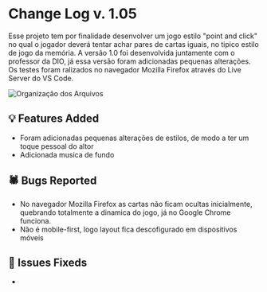 # Change Log v. 1.05

Esse projeto tem por finalidade desenvolver um jogo estilo "point and click" no qual o jogador deverá tentar achar pares de cartas iguais, no tipico estilo de jogo da memória. A versão 1.0 foi desenvolvida juntamente com o professor da DIO, já essa versão foram adicionadas pequenas alterações. Os testes foram ralizados no navegador Mozilla Firefox através do Live Server do VS Code.

![Organização dos Arquivos](https://github.com/Igor-Wolf/Jogo-da-Memoria/blob/main/src/images/demo.png?raw=true)


## 💡 Features Added

- Foram adicionadas pequenas alterações de estilos, de modo a ter um toque pessoal do altor
- Adicionada musica de fundo
  

## 🕷️ Bugs Reported

- No navegador Mozilla Firefox as cartas não ficam ocultas inicialmente, quebrando totalmente a dinamica do jogo, já no Google Chrome funciona.
- Não é mobile-first, logo layout fica descofigurado em dispositivos móveis


## 🔧 Issues Fixeds

-
